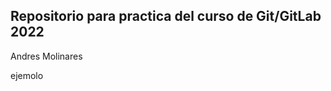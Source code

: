 <h2><b>Repositorio para practica del curso de Git/GitLab 2022</b></h2>
<p>Andres Molinares</p>

ejemolo
